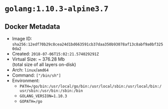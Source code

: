 # `golang:1.10.3-alpine3.7`

## Docker Metadata

- Image ID: `sha256:12edf70b29c8cea24d1bd663591cb37daa350b93078af13c8abf9a0bf3250da2`
- Created: `2018-07-06T15:02:21.574029291Z`
- Virtual Size: ~ 376.28 Mb  
  (total size of all layers on-disk)
- Arch: `linux`/`amd64`
- Command: `["/bin/sh"]`
- Environment:
  - `PATH=/go/bin:/usr/local/go/bin:/usr/local/sbin:/usr/local/bin:/usr/sbin:/usr/bin:/sbin:/bin`
  - `GOLANG_VERSION=1.10.3`
  - `GOPATH=/go`
